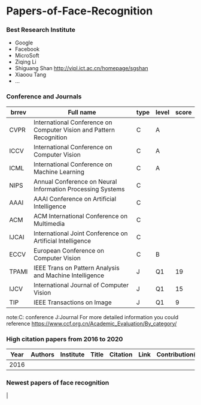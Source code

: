 # Papers-of-Face-Recognition
### Best Research Institute
* Google
* Facebook
* MicroSoft
* Ziqing Li
* Shiguang Shan
  http://vipl.ict.ac.cn/homepage/sgshan
* Xiaoou Tang
* ...

### Conference and Journals
|brrev|Full name|type|level|score|
|---|---|---|---|---|
|CVPR|International Conference on Computer Vision and Pattern Recognition|C| A|
|ICCV|International Conference on Computer Vision|C| A|
|ICML|International Conference on Machine Learning|C|A|
|NIPS|Annual Conference on Neural Information Processing Systems|C|
|AAAI|AAAI Conference on Artificial Intelligence|C|
|ACM |ACM International Conference on Multimedia|C|
|IJCAI|International Joint Conference on Artificial Intelligence|C|
|ECCV|European Conference on Computer Vision|C|B|
|TPAMI|IEEE Trans on Pattern Analysis and Machine Intelligence|J|Q1|19|
|IJCV| International Journal of Computer Vision|J|Q1|15|
|TIP|IEEE Transactions on Image |J|Q1|9|

note:C: conference  J:Journal
For more detailed information you could reference https://www.ccf.org.cn/Academic_Evaluation/By_category/
### High citation papers from 2016 to 2020
|Year| Authors|Institute|Title|Citation|Link|Contribution(idea)|
|---|---|---|---|---|---|---|
|2016|





### Newest papers of face recognition
|
